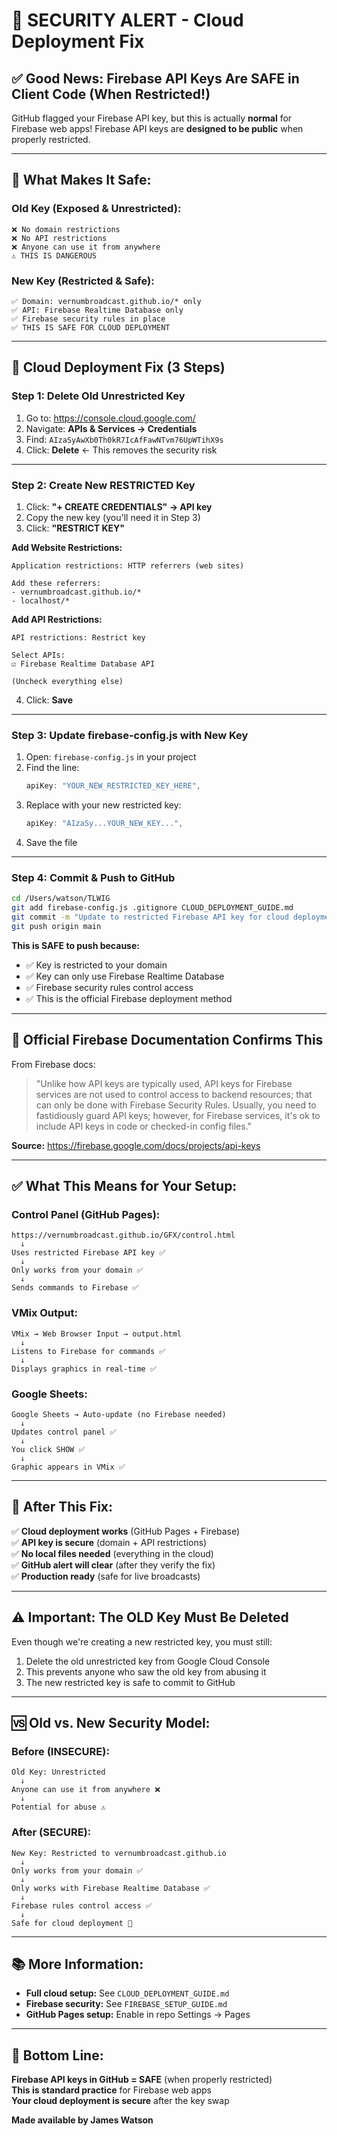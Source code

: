 # 🚨 SECURITY ALERT - Cloud Deployment Fix

## ✅ Good News: Firebase API Keys Are SAFE in Client Code (When Restricted!)

GitHub flagged your Firebase API key, but this is actually **normal** for Firebase web apps! Firebase API keys are **designed to be public** when properly restricted.

---

## 🔐 **What Makes It Safe:**

### **Old Key (Exposed & Unrestricted):**
```
❌ No domain restrictions
❌ No API restrictions
❌ Anyone can use it from anywhere
⚠️ THIS IS DANGEROUS
```

### **New Key (Restricted & Safe):**
```
✅ Domain: vernumbroadcast.github.io/* only
✅ API: Firebase Realtime Database only
✅ Firebase security rules in place
✅ THIS IS SAFE FOR CLOUD DEPLOYMENT
```

---

## 🚀 **Cloud Deployment Fix (3 Steps)**

### **Step 1: Delete Old Unrestricted Key**

1. Go to: https://console.cloud.google.com/
2. Navigate: **APIs & Services → Credentials**
3. Find: `AIzaSyAwXb0Th0kR7IcAfFawNTvm76UpWTihX9s`
4. Click: **Delete** ← This removes the security risk

---

### **Step 2: Create New RESTRICTED Key**

1. Click: **"+ CREATE CREDENTIALS" → API key**
2. Copy the new key (you'll need it in Step 3)
3. Click: **"RESTRICT KEY"**

**Add Website Restrictions:**
```
Application restrictions: HTTP referrers (web sites)

Add these referrers:
- vernumbroadcast.github.io/*
- localhost/*
```

**Add API Restrictions:**
```
API restrictions: Restrict key

Select APIs:
☑ Firebase Realtime Database API

(Uncheck everything else)
```

4. Click: **Save**

---

### **Step 3: Update firebase-config.js with New Key**

1. Open: `firebase-config.js` in your project
2. Find the line:
   ```javascript
   apiKey: "YOUR_NEW_RESTRICTED_KEY_HERE",
   ```
3. Replace with your new restricted key:
   ```javascript
   apiKey: "AIzaSy...YOUR_NEW_KEY...",
   ```
4. Save the file

---

### **Step 4: Commit & Push to GitHub**

```bash
cd /Users/watson/TLWIG
git add firebase-config.js .gitignore CLOUD_DEPLOYMENT_GUIDE.md
git commit -m "Update to restricted Firebase API key for cloud deployment"
git push origin main
```

**This is SAFE to push because:**
- ✅ Key is restricted to your domain
- ✅ Key can only use Firebase Realtime Database
- ✅ Firebase security rules control access
- ✅ This is the official Firebase deployment method

---

## 📖 **Official Firebase Documentation Confirms This**

From Firebase docs:
> "Unlike how API keys are typically used, API keys for Firebase services are not used to control access to backend resources; that can only be done with Firebase Security Rules. Usually, you need to fastidiously guard API keys; however, for Firebase services, it's ok to include API keys in code or checked-in config files."

**Source:** https://firebase.google.com/docs/projects/api-keys

---

## ✅ **What This Means for Your Setup:**

### **Control Panel (GitHub Pages):**
```
https://vernumbroadcast.github.io/GFX/control.html
  ↓
Uses restricted Firebase API key ✅
  ↓
Only works from your domain ✅
  ↓
Sends commands to Firebase ✅
```

### **VMix Output:**
```
VMix → Web Browser Input → output.html
  ↓
Listens to Firebase for commands ✅
  ↓
Displays graphics in real-time ✅
```

### **Google Sheets:**
```
Google Sheets → Auto-update (no Firebase needed)
  ↓
Updates control panel ✅
  ↓
You click SHOW ✅
  ↓
Graphic appears in VMix ✅
```

---

## 🎯 **After This Fix:**

✅ **Cloud deployment works** (GitHub Pages + Firebase)  
✅ **API key is secure** (domain + API restrictions)  
✅ **No local files needed** (everything in the cloud)  
✅ **GitHub alert will clear** (after they verify the fix)  
✅ **Production ready** (safe for live broadcasts)  

---

## ⚠️ **Important: The OLD Key Must Be Deleted**

Even though we're creating a new restricted key, you must still:
1. Delete the old unrestricted key from Google Cloud Console
2. This prevents anyone who saw the old key from abusing it
3. The new restricted key is safe to commit to GitHub

---

## 🆚 **Old vs. New Security Model:**

### **Before (INSECURE):**
```
Old Key: Unrestricted
  ↓
Anyone can use it from anywhere ❌
  ↓
Potential for abuse ⚠️
```

### **After (SECURE):**
```
New Key: Restricted to vernumbroadcast.github.io
  ↓
Only works from your domain ✅
  ↓
Only works with Firebase Realtime Database ✅
  ↓
Firebase rules control access ✅
  ↓
Safe for cloud deployment 🎉
```

---

## 📚 **More Information:**

- **Full cloud setup:** See `CLOUD_DEPLOYMENT_GUIDE.md`
- **Firebase security:** See `FIREBASE_SETUP_GUIDE.md`
- **GitHub Pages setup:** Enable in repo Settings → Pages

---

## 🎉 **Bottom Line:**

**Firebase API keys in GitHub = SAFE** (when properly restricted)  
**This is standard practice** for Firebase web apps  
**Your cloud deployment is secure** after the key swap  

**Made available by James Watson**

